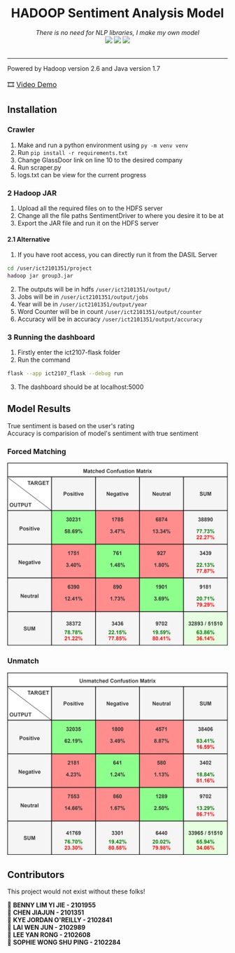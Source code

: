 <p align="center">
    <br />
    <h1 align="center">HADOOP Sentiment Analysis Model</h1>
</p>

<p align="center">
    <i>There is no need for NLP libraries, I make my own model</i><br />
    <img src="https://img.shields.io/badge/hadoop-2.6-brightgreen" />
    <img src="https://img.shields.io/badge/java-1.7-green" />
    <img src="https://img.shields.io/badge/Coded%20By%20Humans-100%25-brightgreen" />
    <br /><br />
</p>
<hr>

Powered by Hadoop version 2.6 and Java version 1.7  
<br>
<font size="3">🎞️ [Video Demo](https://youtu.be/MKORdvMF_28)</font>

## Installation

### Crawler

1. Make and run a python environment using `py -m venv venv`
2. Run `pip install -r requirements.txt`
3. Change GlassDoor link on line 10 to the desired company
4. Run scraper.py
5. logs.txt can be view for the current progress

### 2 Hadoop JAR

1. Upload all the required files on to the HDFS server
2. Change all the file paths SentimentDriver to where you desire it to be at
3. Export the JAR file and run it on the HDFS server

#### 2.1 Alternative
1. If you have root access, you can directly run it from the DASIL Server
```bash
cd /user/ict2101351/project
hadoop jar group3.jar
```
2. The outputs will be in hdfs `/user/ict2101351/output/`
3. Jobs will be in `/user/ict2101351/output/jobs`
4. Year will be in `/user/ict2101351/output/year`
5. Word Counter will be in count `/user/ict2101351/output/counter`
6. Accuracy will be in accuracy `/user/ict2101351/output/accuracy`

### 3 Running the dashboard
1. Firstly enter the ict2107-flask folder
2. Run the command  
```bash
flask --app ict2107_flask --debug run
```
3. The dashboard should be at <a>localhost:5000</a>

## Model Results

True sentiment is based on the user's rating  
Accuracy is comparision of model's sentiment with true sentiment

### Forced Matching
<img src = "./Others/matchedconfustionmatrix.png">

### Unmatch
<img src = "./Others/unmatchconfusionmatrix.png">

## <b>Contributors</b>

This project would not exist without these folks!

🧑 **BENNY LIM YI JIE - 2101955**  
🧑 **CHEN JIAJUN - 2101351**  
🧑 **KYE JORDAN O'REILLY - 2102841**  
🧑 **LAI WEN JUN - 2102989**  
👩 **LEE YAN RONG - 2102608**  
👩 **SOPHIE WONG SHU PING - 2102284**  
